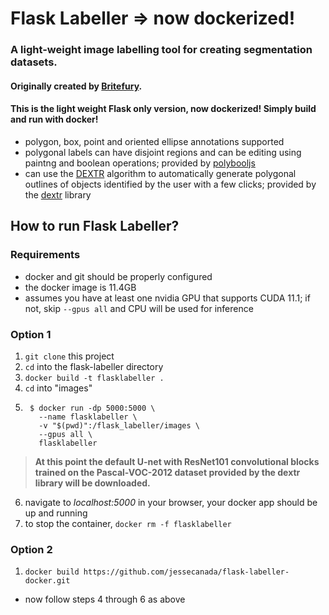 # Flask Labeller => now dockerized!

### A light-weight image labelling tool for creating segmentation datasets.
#### Originally created by [Britefury](https://github.com/Britefury/django-labeller).
#### This is the light weight Flask only version, now dockerized! Simply build and run with docker!

- polygon, box, point and oriented ellipse annotations supported
- polygonal labels can have disjoint regions and can be editing using paintng and boolean operations; provided by
  [polybooljs](https://github.com/voidqk/polybooljs)
- can use the [DEXTR](http://people.ee.ethz.ch/~cvlsegmentation/dextr/) algorithm to automatically generate
  polygonal outlines of objects identified by the user with a few clicks; provided by the
  [dextr](https://github.com/Britefury/dextr) library
  
## How to run Flask Labeller?
### Requirements
- docker and git should be properly configured
- the docker image is 11.4GB
- assumes you have at least one nvidia GPU that supports CUDA 11.1; if not, skip `--gpus all` and CPU will be used for inference

### Option 1
1. `git clone` this project
2. `cd` into the flask-labeller directory
3. `docker build -t flasklabeller .`
4. `cd` into "images"
5. ```shell script
    $ docker run -dp 5000:5000 \
      --name flasklabeller \
      -v "$(pwd)":/flask_labeller/images \
      --gpus all \
      flasklabeller
    ```
> **At this point the default U-net with ResNet101 convolutional blocks trained on the Pascal-VOC-2012 dataset provided by the dextr library will be downloaded.**

6. navigate to <i>localhost:5000</i> in your browser, your docker app should be up and running
7. to stop the container, `docker rm -f flasklabeller`

### Option 2
1. `docker build https://github.com/jessecanada/flask-labeller-docker.git`
- now follow steps 4 through 6 as above